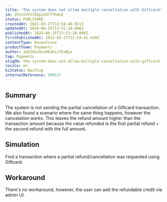 ```yaml
---
title: 'The system does not allow multiple cancellation with Giftcard'
id: 2htvtVV2158piX4lTYhAvE
status: PUBLISHED
createdAt: 2022-03-27T12:54:40.811Z
updatedAt: 2024-06-25T13:51:28.086Z
publishedAt: 2024-06-25T13:51:28.086Z
firstPublishedAt: 2022-03-27T12:54:41.420Z
contentType: knownIssue
productTeam: Payments
author: 2mXZkbi0oi061KicTExNjo
tag: Payments
slugEN: the-system-does-not-allow-multiple-cancellation-with-giftcard
locale: en
kiStatus: Backlog
internalReference: 309117
---
```


## Summary


The system is not sending the partial cancellation of a Giftcard transaction.
We also found a scenario where the same thing happens, however the cancelation works. This leaves the refund amount higher than the transaction amount because the value refunded is the first partial refund + the second refund with the full amount.


##

## Simulation


Find a transaction where a partial refund/cancellation was requested using Giftcard.


##

## Workaround


There's no workaround, however, the user can add the refundable credit via admin UI.





